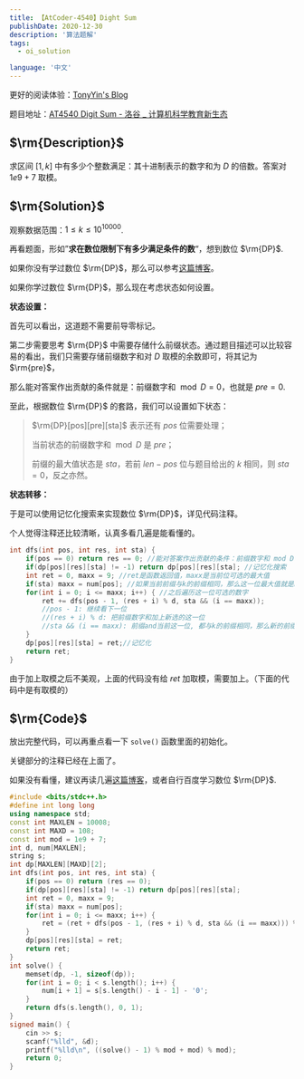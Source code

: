 ```yaml
---
title: 【AtCoder-4540】Dight Sum
publishDate: 2020-12-30
description: '算法题解'
tags:
  - oi_solution

language: '中文'
---
```


更好的阅读体验：[TonyYin's Blog](https://www.tonyyin.top/2020/12/at4540/)

题目地址：[AT4540 Digit Sum - 洛谷 _ 计算机科学教育新生态](https://www.luogu.com.cn/problem/AT4540)

## $\rm{Description}$

求区间 $[1, k]$ 中有多少个整数满足：其十进制表示的数字和为 $D$ 的倍数。答案对 $1e9+7$ 取模。

## $\rm{Solution}$

观察数据范围：$1\leq k\leq 10^{10000}$. 

再看题面，形如”**求在数位限制下有多少满足条件的数**“，想到数位 $\rm{DP}$.

如果你没有学过数位 $\rm{DP}$，那么可以参考[这篇博客](https://blog.csdn.net/KonnyWen/article/details/104475276)。

如果你学过数位 $\rm{DP}$，那么现在考虑状态如何设置。

**状态设置：**

首先可以看出，这道题不需要前导零标记。

第二步需要思考 $\rm{DP}$ 中需要存储什么前缀状态。通过题目描述可以比较容易的看出，我们只需要存储前缀数字和对 $D$ 取模的余数即可，将其记为 $\rm{pre}$，

那么能对答案作出贡献的条件就是：前缀数字和 $\bmod D =0$，也就是 $pre = 0$. 

至此，根据数位 $\rm{DP}$ 的套路，我们可以设置如下状态：

> $\rm{DP}[pos][pre][sta]$ 表示还有 $pos$ 位需要处理；
>
> 当前状态的前缀数字和 $\bmod D$ 是 $pre$；
>
> 前缀的最大值状态是 $sta$，若前 $len-pos$ 位与题目给出的 $k$ 相同，则 $sta=0$，反之亦然。

**状态转移：**

于是可以使用记忆化搜索来实现数位 $\rm{DP}$，详见代码注释。

个人觉得注释还比较清晰，认真多看几遍是能看懂的。

```cpp
int dfs(int pos, int res, int sta) {
	if(pos == 0) return res == 0; //能对答案作出贡献的条件：前缀数字和 mod D == 0
	if(dp[pos][res][sta] != -1) return dp[pos][res][sta]; //记忆化搜索
	int ret = 0, maxx = 9; //ret是函数返回值，maxx是当前位可选的最大值
    if(sta) maxx = num[pos]; //如果当前前缀与k的前缀相同，那么这一位最大值就是num[pos]
	for(int i = 0; i <= maxx; i++) { //之后遍历这一位可选的数字
		ret += dfs(pos - 1, (res + i) % d, sta && (i == maxx));
        //pos - 1: 继续看下一位
        //(res + i) % d: 把前缀数字和加上新选的这一位
        //sta && (i == maxx): 前缀and当前这一位, 都与k的前缀相同，那么新的前缀还是最大值状态 
	}
	dp[pos][res][sta] = ret;//记忆化
	return ret;
}
```

由于加上取模之后不美观，上面的代码没有给 $ret$ 加取模，需要加上。（下面的代码中是有取模的）

## $\rm{Code}$

放出完整代码，可以再重点看一下 `solve()` 函数里面的初始化。

关键部分的注释已经在上面了。

如果没有看懂，建议再读几遍[这篇博客](https://blog.csdn.net/KonnyWen/article/details/104475276)，或者自行百度学习数位 $\rm{DP}$.

```cpp
#include <bits/stdc++.h>
#define int long long
using namespace std;
const int MAXLEN = 10008;
const int MAXD = 108;
const int mod = 1e9 + 7;
int d, num[MAXLEN];
string s;
int dp[MAXLEN][MAXD][2];
int dfs(int pos, int res, int sta) {
	if(pos == 0) return (res == 0);
	if(dp[pos][res][sta] != -1) return dp[pos][res][sta];
	int ret = 0, maxx = 9;
	if(sta) maxx = num[pos];
	for(int i = 0; i <= maxx; i++) {
		ret = (ret + dfs(pos - 1, (res + i) % d, sta && (i == maxx))) % mod;
	}
	dp[pos][res][sta] = ret;
	return ret;
}
int solve() {
	memset(dp, -1, sizeof(dp));
	for(int i = 0; i < s.length(); i++) {
		num[i + 1] = s[s.length() - i - 1] - '0';
	}
	return dfs(s.length(), 0, 1);
}
signed main() {
	cin >> s;
	scanf("%lld", &d);
	printf("%lld\n", ((solve() - 1) % mod + mod) % mod);
	return 0;
}
```